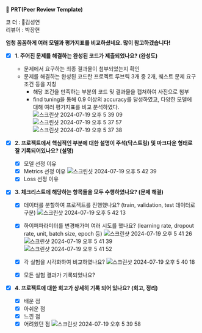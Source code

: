 🔑 **PRT(Peer Review Template)**
<br>

코 더 : 김성연 <br>
리뷰어 : 박장현 <br>

**엄청 꼼꼼하게 여러 모델과 평가지표를 비교하셨네요. 많이 참고하겠습니다!**

- [X]  **1. 주어진 문제를 해결하는 완성된 코드가 제출되었나요? (완성도)**
    - 문제에서 요구하는 최종 결과물이 첨부되었는지 확인
    - 문제를 해결하는 완성된 코드란 프로젝트 루브릭 3개 중 2개,
    퀘스트 문제 요구조건 등을 지칭
        - 해당 조건을 만족하는 부분의 코드 및 결과물을 캡쳐하여 사진으로 첨부
        - find tuning을 통해 0.9 이상의 accuracy를 달성하였고, 다양한 모델에 대해 여러 평가지표를 비교 분석하였다.
          ![스크린샷 2024-07-19 오후 5 39 09](https://github.com/user-attachments/assets/f0f623d3-7ec9-4b6e-92b7-e48a4360f694)
          ![스크린샷 2024-07-19 오후 5 37 57](https://github.com/user-attachments/assets/178facdd-b58e-4159-9561-55cc1321febe)
          ![스크린샷 2024-07-19 오후 5 37 38](https://github.com/user-attachments/assets/abdc68d1-6a53-4360-95e5-f0bbfdf2ce6c)

- [X]  **2. 프로젝트에서 핵심적인 부분에 대한 설명이 주석(닥스트링) 및 마크다운 형태로 잘 기록되어있나요? (설명)**
    - [X]  모델 선정 이유
    - [X]  Metrics 선정 이유
          ![스크린샷 2024-07-19 오후 5 42 39](https://github.com/user-attachments/assets/3e16ad44-379f-4b94-bcb3-b5ddcc9da5b9)
    - [X]  Loss 선정 이유
- [X]  **3. 체크리스트에 해당하는 항목들을 모두 수행하였나요? (문제 해결)**
    - [X]  데이터를 분할하여 프로젝트를 진행했나요? (train, validation, test 데이터로 구분)
          ![스크린샷 2024-07-19 오후 5 42 13](https://github.com/user-attachments/assets/40f142d2-b7bc-4d51-9fd7-25a684cc5197)
    - [X]  하이퍼파라미터를 변경해가며 여러 시도를 했나요? (learning rate, dropout rate, unit, batch size, epoch 등)
          ![스크린샷 2024-07-19 오후 5 41 26](https://github.com/user-attachments/assets/93da33f8-9ddd-4997-86f5-41a02b4529f4)
          ![스크린샷 2024-07-19 오후 5 41 39](https://github.com/user-attachments/assets/e035d423-032a-489d-bf21-b7bca6caa1f8)
          ![스크린샷 2024-07-19 오후 5 41 52](https://github.com/user-attachments/assets/07564532-922f-4579-9290-2a022d5fe167)
    - [X]  각 실험을 시각화하여 비교하였나요?
   ![스크린샷 2024-07-19 오후 5 40 18](https://github.com/user-attachments/assets/ab934c63-f479-4380-ae3e-7092f532f6ed)

    - [X]  모든 실험 결과가 기록되었나요?
- [X]  **4. 프로젝트에 대한 회고가 상세히 기록 되어 있나요? (회고, 정리)**
    - [X]  배운 점
    - [X]  아쉬운 점
    - [X]  느낀 점
    - [X]  어려웠던 점
![스크린샷 2024-07-19 오후 5 39 58](https://github.com/user-attachments/assets/7c384154-db23-4a19-bd21-b3e5d6c512c9)
